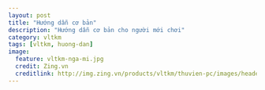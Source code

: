 ```yaml
---
layout: post
title: "Hướng dẫn cơ bản"
description: "Hướng dẫn cơ bản cho người mới chơi"
category: vltkm
tags: [vltkm, huong-dan]
image:
  feature: vltkm-nga-mi.jpg
  credit: Zing.vn
  creditlink: http://img.zing.vn/products/vltkm/thuvien-pc/images/header.jpg
---
```

